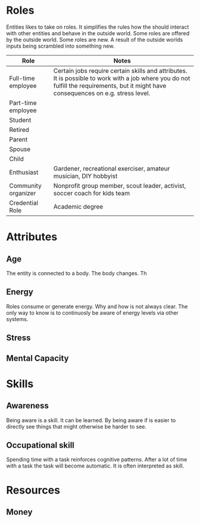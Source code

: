 # Roles

Entities likes to take on roles. It simplifies the rules how the should interact with other entities and behave in the outside world.
Some roles are offered by the outside world. Some roles are new. A result of the outside worlds inputs being scrambled into something new.

| Role                | Notes                                                                                                                                                                                 |
| ------------------- | ------------------------------------------------------------------------------------------------------------------------------------------------------------------------------------- |
| Full-time employee  | Certain jobs require certain skills and attributes. It is possible to work with a job where you do not fulfill the requirements, but it might have consequences on e.g. stress level. |
| Part-time employee  |                                                                                                                                                                                       |
| Student             |                                                                                                                                                                                       |
| Retired             |                                                                                                                                                                                       |
| Parent              |                                                                                                                                                                                       |
| Spouse              |                                                                                                                                                                                       |
| Child               |                                                                                                                                                                                       |
| Enthusiast          | Gardener, recreational exerciser, amateur musician, DIY hobbyist                                                                                                                      |
| Community organizer | Nonprofit group member, scout leader, activist, soccer coach for kids team                                                                                                            |
| Credential Role     | Academic degree                                                                                                                                                                       |

# Attributes

## Age
The entity is connected to a body. The body changes. Th

## Energy
Roles consume or generate energy. Why and how is not always clear. The only way to know is to continuosly be aware of energy levels via other systems.

## Stress

## Mental Capacity

# Skills

## Awareness
Being aware is a skill. It can be learned. By being aware if is easier to directly see things that might otherwise be harder to see.

## Occupational skill
Spending time with a task reinforces cognitive patterns. After a lot of time with a task the task will become automatic. It is often interpreted as skill.

# Resources

## Money